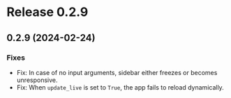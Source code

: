# Release 0.2.9

## 0.2.9 (2024-02-24)

### Fixes

- Fix: In case of no input arguments, sidebar either freezes or becomes unresponsive.
- Fix: When `update_live` is set to `True`, the app fails to reload dynamically.
